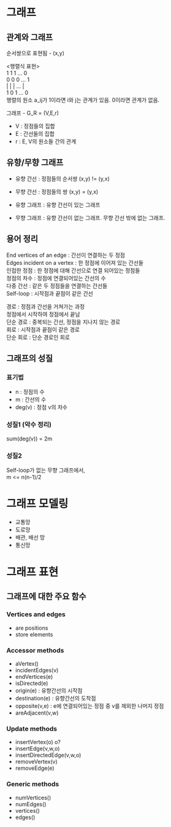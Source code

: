 # 그래프
## 관계와 그래프
순서쌍으로 표현됨 - (x,y)  

<행렬식 표현>  
1 1 1 ... 0  
0 0 0 ... 1  
| | | ... |  
1 0 1 ... 0  
행렬의 원소 a_ij가 1이라면 i와 j는 관계가 있음. 0이라면 관계가 없음.  

그래프 - G_R = (V,E,r)  
  - V : 정점들의 집합
  - E : 간선들의 집합
  - r : E, V의 원소들 간의 관계  

## 유향/무향 그래프  
  - 유향 간선 : 정점들의 순서쌍 (x,y) != (y,x) 
  - 무향 간선 : 정점들의 쌍 (x,y) = (y,x)  

  - 유향 그래프 : 유향 간선이 있는 그래프
  - 무향 그래프 : 유향 간선이 없는 그래프. 무향 간선 밖에 없는 그래프.

## 용어 정리  
End vertices of an edge : 간선이 연결하는 두 정점  
Edges incident on a vertex : 한 정점에 이어져 있는 간선들  
인접한 정점 : 한 정점에 대해 간선으로 연결 되어있는 정점들  
정점의 차수 : 정점에 연결되어있는 간선의 수  
다중 간선 : 같은 두 정점들을 연결하는 간선들  
Self-loop : 시작점과 끝점이 같은 간선  

경로 : 
  정점과 간선을 거쳐가는 과정  
  정점에서 시작하여 정점에서 끝남   
단순 경로 : 중복되는 간선, 정점을 지나지 않는 경로  
회로 : 시작점과 끝점이 같은 경로  
단순 회로 : 단순 경로인 회로  

## 그래프의 성질
### 표기법
 - n : 정점의 수
 - m : 간선의 수
 - deg(v) : 정점 v의 차수
### 성질1 (악수 정리)
sum(deg(v)) = 2m
### 성질2
Self-loop가 없는 무향 그래프에서,  
m <= n(n-1)/2



# 그래프 모델링
 - 교통망
 - 도로망
 - 배관, 배선 망
 - 통신망

# 그래프 표현
## 그래프에 대한 주요 함수
### Vertices and edges
 - are positions
 - store elements

### Accessor methods 
 - aVertex()
 - incidentEdges(v)
 - endVertices(e)
 - isDirected(e)
 - origin(e) : 유향간선의 시작점
 - destination(e) : 유향간선의 도착점
 - opposite(v,e) : e에 연결되어있는 정점 중 v를 제외한 나머지 정점
 - areAdjacent(v,w)

### Update methods
 - insertVertex(o) o?
 - insertEdge(v,w,o)
 - insertDirectedEdge(v,w,o)
 - removeVertex(v)
 - removeEdge(e)

### Generic methods
 - numVertices()
 - numEdges()
 - vertices()
 - edges()







